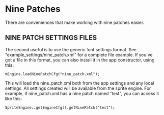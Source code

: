 Nine Patches
============

There are conveniences that make working with nine patches easier.


NINE PATCH SETTINGS FILES
----------------------
The second useful is to use the generic font settings format. See "example_settings/nine_patch.xml" for a complete file example. If you've got a file in this format, you can also install it in the app constructor, using this:

    mEngine.loadNinePatchCfg("nine_patch.xml");
	
This will load the nine_patch.xml both from the app settings and any local settings. All settings created will be available from the sprite engine. For example, if nine_patch.xml has a nine patch named "test", you can access it like this:

    SpriteEngine::getEngineCfg().getNinePatch("test");
